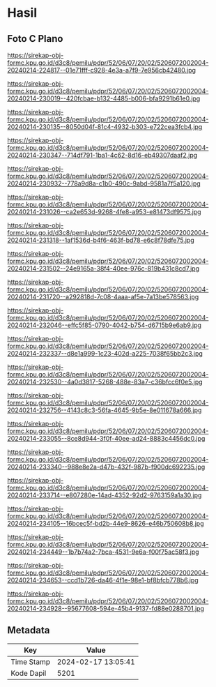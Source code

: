 # Hasil

## Foto C Plano

https://sirekap-obj-formc.kpu.go.id/d3c8/pemilu/pdpr/52/06/07/20/02/5206072002004-20240214-224817--01e71fff-c928-4e3a-a7f9-7e956cb42480.jpg

https://sirekap-obj-formc.kpu.go.id/d3c8/pemilu/pdpr/52/06/07/20/02/5206072002004-20240214-230019--420fcbae-b132-4485-b006-bfa9291b61e0.jpg

https://sirekap-obj-formc.kpu.go.id/d3c8/pemilu/pdpr/52/06/07/20/02/5206072002004-20240214-230135--8050d04f-81c4-4932-b303-e722cea3fcb4.jpg

https://sirekap-obj-formc.kpu.go.id/d3c8/pemilu/pdpr/52/06/07/20/02/5206072002004-20240214-230347--714df791-1ba1-4c62-8d16-eb49307daaf2.jpg

https://sirekap-obj-formc.kpu.go.id/d3c8/pemilu/pdpr/52/06/07/20/02/5206072002004-20240214-230932--778a9d8a-c1b0-490c-9abd-9581a7f5a120.jpg

https://sirekap-obj-formc.kpu.go.id/d3c8/pemilu/pdpr/52/06/07/20/02/5206072002004-20240214-231026--ca2e653d-9268-4fe8-a953-e81473df9575.jpg

https://sirekap-obj-formc.kpu.go.id/d3c8/pemilu/pdpr/52/06/07/20/02/5206072002004-20240214-231318--1af1536d-b4f6-463f-bd78-e6c8f78dfe75.jpg

https://sirekap-obj-formc.kpu.go.id/d3c8/pemilu/pdpr/52/06/07/20/02/5206072002004-20240214-231502--24e9165a-38f4-40ee-976c-819b431c8cd7.jpg

https://sirekap-obj-formc.kpu.go.id/d3c8/pemilu/pdpr/52/06/07/20/02/5206072002004-20240214-231720--a292818d-7c08-4aaa-af5e-7a13be578563.jpg

https://sirekap-obj-formc.kpu.go.id/d3c8/pemilu/pdpr/52/06/07/20/02/5206072002004-20240214-232046--effc5f85-0790-4042-b754-d6715b9e6ab9.jpg

https://sirekap-obj-formc.kpu.go.id/d3c8/pemilu/pdpr/52/06/07/20/02/5206072002004-20240214-232337--d8e1a999-1c23-402d-a225-7038f65bb2c3.jpg

https://sirekap-obj-formc.kpu.go.id/d3c8/pemilu/pdpr/52/06/07/20/02/5206072002004-20240214-232530--4a0d3817-5268-488e-83a7-c36bfcc6f0e5.jpg

https://sirekap-obj-formc.kpu.go.id/d3c8/pemilu/pdpr/52/06/07/20/02/5206072002004-20240214-232756--4143c8c3-56fa-4645-9b5e-8e011678a666.jpg

https://sirekap-obj-formc.kpu.go.id/d3c8/pemilu/pdpr/52/06/07/20/02/5206072002004-20240214-233055--8ce8d944-3f0f-40ee-ad24-8883c4456dc0.jpg

https://sirekap-obj-formc.kpu.go.id/d3c8/pemilu/pdpr/52/06/07/20/02/5206072002004-20240214-233340--988e8e2a-d47b-432f-987b-f900dc692235.jpg

https://sirekap-obj-formc.kpu.go.id/d3c8/pemilu/pdpr/52/06/07/20/02/5206072002004-20240214-233714--e807280e-14ad-4352-92d2-9763159a1a30.jpg

https://sirekap-obj-formc.kpu.go.id/d3c8/pemilu/pdpr/52/06/07/20/02/5206072002004-20240214-234105--16bcec5f-bd2b-44e9-8626-e46b750608b8.jpg

https://sirekap-obj-formc.kpu.go.id/d3c8/pemilu/pdpr/52/06/07/20/02/5206072002004-20240214-234449--1b7b74a2-7bca-4531-9e6a-f00f75ac58f3.jpg

https://sirekap-obj-formc.kpu.go.id/d3c8/pemilu/pdpr/52/06/07/20/02/5206072002004-20240214-234653--ccd1b726-da46-4f1e-98e1-bf8bfcb778b6.jpg

https://sirekap-obj-formc.kpu.go.id/d3c8/pemilu/pdpr/52/06/07/20/02/5206072002004-20240214-234928--95677608-594e-45b4-9137-fd88e0288701.jpg


## Metadata

| Key        | Value               |
| ---------- | ------------------- |
| Time Stamp | 2024-02-17 13:05:41 |
| Kode Dapil | 5201                |



